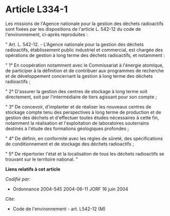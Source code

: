 # Article L334-1

Les missions de l'Agence nationale pour la gestion des déchets radioactifs sont fixées par les dispositions de l'article L.
542-12 du code de l'environnement, ci-après reproduites :

" Art. L. 542-12. - L'Agence nationale pour la gestion des déchets radioactifs, établissement public industriel et
commercial, est chargée des opérations de gestion à long terme des déchets radioactifs, et notamment :

" 1° En coopération notamment avec le Commissariat à l'énergie atomique, de participer à la définition et de contribuer aux
programmes de recherche et de développement concernant la gestion à long terme des déchets radioactifs ;

" 2° D'assurer la gestion des centres de stockage à long terme soit directement, soit par l'intermédiaire de tiers agissant
pour son compte ;

" 3° De concevoir, d'implanter et de réaliser les nouveaux centres de stockage compte tenu des perspectives à long terme de
production et de gestion des déchets et d'effectuer toutes études nécessaires à cette fin, notamment la réalisation et
l'exploitation de laboratoires souterrains destinés à l'étude des formations géologiques profondes ;

" 4° De définir, en conformité avec les règles de sûreté, des spécifications de conditionnement et de stockage des déchets
radioactifs ;

" 5° De répertorier l'état et la localisation de tous les déchets radioactifs se trouvant sur le territoire national. "

**Liens relatifs à cet article**

_Codifié par_:

  - Ordonnance 2004-545 2004-06-11 JORF 16 juin 2004

_Cite_:

  - Code de l'environnement - art. L542-12 (M)
